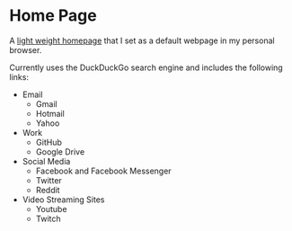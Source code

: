 # Home Page

A [light weight homepage](https://my-small-home-page.herokuapp.com/) that I set as a default webpage in my personal browser.

Currently uses the DuckDuckGo search engine and includes the following links:
- Email
  - Gmail
  - Hotmail
  - Yahoo
- Work
  - GitHub
  - Google Drive
- Social Media
  - Facebook and Facebook Messenger
  - Twitter
  - Reddit
- Video Streaming Sites
  - Youtube
  - Twitch
